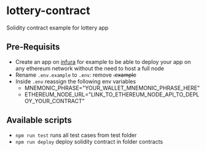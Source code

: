 # lottery-contract
Solidity contract example for lottery app

## Pre-Requisits
* Create an app on [infura](https://infura.io/) for example to be able to deploy your app on any ethereum network without the need to host a full node
* Rename `.env.example` to `.env`: remove ~~.example~~
* Inside `.env` reassign the following env variables
     - MNEMONIC_PHRASE="YOUR_WALLET_MNEMONIC_PHRASE_HERE"
     - ETHEREUM_NODE_URL="LINK_TO_ETHEREUM_NODE_API_TO_DEPLOY_YOUR_CONTRACT"

## Available scripts
* `npm run test` runs all test cases from test folder
* `npm run deploy` deploy solidity contract in folder contracts
